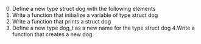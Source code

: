 0. Define a new type struct dog with the following elements
1. Write a function that initialize a variable of type struct dog
2. Write a function that prints a struct dog
3. Define a new type dog_t as a new name for the type struct dog
4.Write a function that creates a new dog.
